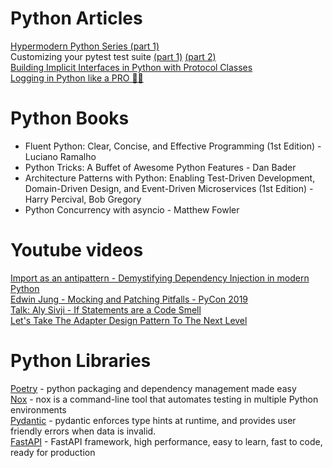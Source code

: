 # Python Articles

[Hypermodern Python Series (part 1)](https://cjolowicz.github.io/posts/hypermodern-python-01-setup/)  
Customizing your pytest test suite [(part 1)](https://raphael.codes/blog/customizing-your-pytest-test-suite-part-1/) [(part 2)](https://raphael.codes/blog/customizing-your-pytest-test-suite-part-2/)  
[Building Implicit Interfaces in Python with Protocol Classes](https://andrewbrookins.com/technology/building-implicit-interfaces-in-python-with-protocol-classes/)  
[Logging in Python like a PRO 🐍🌴](https://blog.guilatrova.dev/how-to-log-in-python-like-a-pro/)

# Python Books
* Fluent Python: Clear, Concise, and Effective Programming (1st Edition) - Luciano Ramalho
* Python Tricks: A Buffet of Awesome Python Features - Dan Bader
* Architecture Patterns with Python: Enabling Test-Driven Development, Domain-Driven Design, and Event-Driven Microservices (1st Edition) - Harry Percival, Bob Gregory
* Python Concurrency with asyncio - Matthew Fowler

# Youtube videos
[Import as an antipattern - Demystifying Dependency Injection in modern Python](https://www.youtube.com/watch?v=qkGxy4c64Jg)  
[Edwin Jung - Mocking and Patching Pitfalls - PyCon 2019](https://www.youtube.com/watch?v=Ldlz4V-UCFw)  
[Talk: Aly Sivji - If Statements are a Code Smell](https://www.youtube.com/watch?v=P0kfKqMHioQ)  
[Let's Take The Adapter Design Pattern To The Next Level](https://www.youtube.com/watch?v=fsB8_79zI_A)  


# Python Libraries
[Poetry](https://python-poetry.org/) - python packaging and dependency management made easy  
[Nox](https://nox.thea.codes/en/stable/) - nox is a command-line tool that automates testing in multiple Python environments  
[Pydantic](https://pydantic-docs.helpmanual.io/) - pydantic enforces type hints at runtime, and provides user friendly errors when data is invalid.   
[FastAPI](https://fastapi.tiangolo.com/) - FastAPI framework, high performance, easy to learn, fast to code, ready for production  
